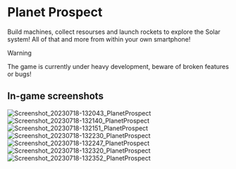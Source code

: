 <!--![mainBG_compressed](https://user-images.githubusercontent.com/48584741/157915560-746ebb2e-23da-446f-82a0-911202f8aae6.svg)-->

# Planet Prospect

Build machines, collect resourses and launch rockets to explore the Solar system! All of that and more from within your own smartphone!

> [!WARNING]
> The game is currently under heavy development, beware of broken features or bugs!


## In-game screenshots

![Screenshot_20230718-132043_PlanetProspect](https://github.com/YassenEfremov/PlanetProspect/assets/48584741/6ca11fce-fa79-488d-bf4a-8eb9a3c4b527)
![Screenshot_20230718-132140_PlanetProspect](https://github.com/YassenEfremov/PlanetProspect/assets/48584741/5980903f-faa5-450d-9c3e-ebcec01246e6)
![Screenshot_20230718-132151_PlanetProspect](https://github.com/YassenEfremov/PlanetProspect/assets/48584741/81da580b-d719-4745-ae0c-71ae726d65d5)
![Screenshot_20230718-132230_PlanetProspect](https://github.com/YassenEfremov/PlanetProspect/assets/48584741/003465c9-a127-4c48-8bec-7d0da25a3a68)
![Screenshot_20230718-132247_PlanetProspect](https://github.com/YassenEfremov/PlanetProspect/assets/48584741/e6d412a4-b8ce-4b32-9dc5-51ad8bf0fa5b)
![Screenshot_20230718-132320_PlanetProspect](https://github.com/YassenEfremov/PlanetProspect/assets/48584741/a07dcca9-02e3-48d9-9746-12baf9bdc2e9)
![Screenshot_20230718-132352_PlanetProspect](https://github.com/YassenEfremov/PlanetProspect/assets/48584741/40e3f7af-8ec1-431e-aea0-53e1fd866218)
